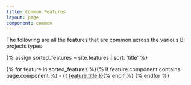 ```yaml
---
title: Common Features
layout: page
component: common
---
```


The following are all the features that are common across the various BI projects types

{% assign sorted_features = site.features | sort:  'title'  %}

{% for feature in sorted_features %}{% if feature.component contains page.component %} - [{{ feature.title }}]({{feature.url}}){% endif %}
{% endfor %}
